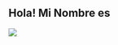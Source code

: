 ##  Hola! Mi Nombre es 

![](https://dqjaoq.ch.files.1drv.com/y4mDZKiG9EXjv0qpOLfFX_IfWxrtyH8y9h4msW9ymTqy7-Sypc9hUQ4HBRgOofISDc1CCXPAm9jF5t-nbVSk0SVMJtoqilrfpmvUDdSi1Lvv9k5dEbIw4JvLeHQVPDI7xZVI1_XdMsvUOcKFKo9zVgA6sb-3AREcsCHl6XWL4tSIz-DObSgYth33XWaa9t-IapnSGjCw3lrZbEMQRMsBED28g?width=1890&height=1200&cropmode=none)

<!--
**pedromoraless/pedromoraless** is a ✨ _special_ ✨ repository because its `README.md` (this file) appears on your GitHub profile.

Here are some ideas to get you started:

- 🔭 I’m currently working on ...
- 🌱 I’m currently learning ...
- 👯 I’m looking to collaborate on ...
- 🤔 I’m looking for help with ...
- 💬 Ask me about ...
- 📫 How to reach me: ...
- 😄 Pronouns: ...
- ⚡ Fun fact: ...
--> 
